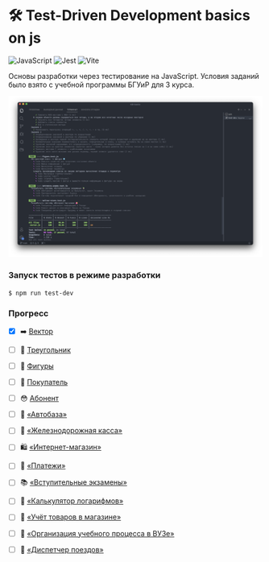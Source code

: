 # 🛠 Test-Driven Development basics on js

![JavaScript](https://img.shields.io/badge/-JavaScript-24292F?style=for-the-badge&logo=JavaScript&logoColor=F7DF1E)
![Jest](https://img.shields.io/badge/-Jest-24292F?style=for-the-badge&logo=Jest&logoColor=C21325)
![Vite](https://img.shields.io/badge/-Vite-24292F?style=for-the-badge&logo=Vite&logoColor=646CFF)

Основы разработки через тестирование на JavaScript. Условия заданий было взято с учебной программы БГУиР для 3 курса.

<img src="./docs/Preview.png" alt="Preview" />

### Запуск тестов в режиме разработки

```console
$ npm run test-dev
```

### Прогресс

- [x] ➡️ [Вектор](./test/vector.test.js)
- [ ] 📐 [Треугольник](./test/triangle.test.js)
- [ ] 💠 [Фигуры](./test/figure.test.js)
- [ ] 🛒 [Покупатель](./test/customer.test.js)
- [ ] 😳 [Абонент](./test/subscriber.test.js)
- [ ] 🚛 [«Автобаза»](./test/motor-depot.test.js)
- [ ] 🚉 [«Железнодорожная касса»](./test/railway-ticket-office.test.js)
- [ ] 🛍 [«Интернет-магазин»](./test/online-store.test.js)
- [ ] 🏦 [«Платежи»](./test/payments.test.js)
- [ ] 📚 [«Вступительные экзамены»](./test/entrance-exams.test.js)
- [ ] 🧮 [«Калькулятор логарифмов»](./test/logarithm-calculator.test.js)
- [ ] 🧾 [«Учёт товаров в магазине»](./test/store-inventory.test.js)
- [ ] 🏫 [«Организация учебного процесса в ВУЗе»](./test/educational-process.test.js)
- [ ] 🚂 [«Диспетчер поездов»](./test/train-manager.test.js)

